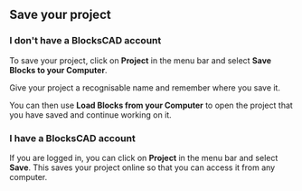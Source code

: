 ## Save your project

### I don't have a BlocksCAD account

To save your project, click on **Project** in the menu bar and select **Save Blocks to your Computer**. 

Give your project a recognisable name and remember where you save it. 
	
You can then use **Load Blocks from your Computer** to open the project that you have saved and continue working on it. 

### I have a BlocksCAD account

If you are logged in, you can click on **Project** in the menu bar and select **Save**. This saves your project online so that you can access it from any computer. 


